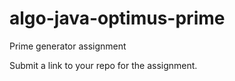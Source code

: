 # algo-java-optimus-prime
Prime generator assignment

Submit a link to your repo for the assignment.
